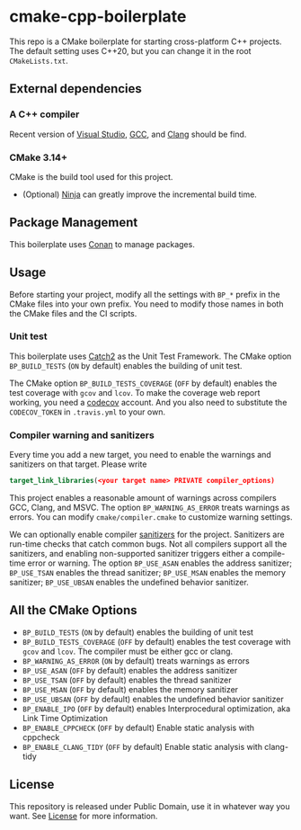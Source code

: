 # cmake-cpp-boilerplate
This repo is a CMake boilerplate for starting cross-platform C++ projects. The default setting uses C++20, but you can change it in the root `CMakeLists.txt`.

## External dependencies
### A C++ compiler
Recent version of [Visual Studio](https://www.visualstudio.com/), [GCC](https://gcc.gnu.org/), and [Clang](https://clang.llvm.org/) should be find.

### CMake 3.14+
CMake is the build tool used for this project.
- (Optional) [Ninja](https://ninja-build.org/) can greatly improve the incremental build time.

## Package Management
This boilerplate uses [Conan](https://conan.io/) to manage packages.

## Usage
Before starting your project, modify all the settings with `BP_*` prefix in the CMake files into your own prefix.
You need to modify those names in both the CMake files and the CI scripts.

### Unit test
This boilerplate uses [Catch2](https://github.com/catchorg/Catch2) as the Unit Test Framework.
The CMake option `BP_BUILD_TESTS` (`ON` by default) enables the building of unit test.

The CMake option `BP_BUILD_TESTS_COVERAGE` (`OFF` by default) enables the test coverage with `gcov` and `lcov`.
To make the coverage web report working, you need a [codecov](https://codecov.io/) account. And you also need to substitute the `CODECOV_TOKEN` in `.travis.yml` to your own.

### Compiler warning and sanitizers
Every time you add a new target, you need to enable the warnings and sanitizers on that target.
Please write

```cmake
target_link_libraries(<your target name> PRIVATE compiler_options)
```

This project enables a reasonable amount of warnings across compilers GCC, Clang, and MSVC.
The option `BP_WARNING_AS_ERROR` treats warnings as errors.
You can modify `cmake/compiler.cmake` to customize warning settings.

We can optionally enable compiler [sanitizers](https://github.com/google/sanitizers) for the project.
Sanitizers are run-time checks that catch common bugs.
Not all compilers support all the sanitizers,
and enabling non-supported sanitizer triggers either a compile-time error or warning.
The option `BP_USE_ASAN` enables the address sanitizer;
`BP_USE_TSAN` enables the thread sanitizer;
`BP_USE_MSAN` enables the memory sanitizer;
`BP_USE_UBSAN` enables the undefined behavior sanitizer.

## All the CMake Options
- `BP_BUILD_TESTS` (`ON` by default) enables the building of unit test
- `BP_BUILD_TESTS_COVERAGE` (`OFF` by default) enables the test coverage with `gcov` and `lcov`. The compiler must be either gcc or clang.
- `BP_WARNING_AS_ERROR` (`ON` by default) treats warnings as errors
- `BP_USE_ASAN` (`OFF` by default) enables the address sanitizer
- `BP_USE_TSAN` (`OFF` by default) enables the thread sanitizer
- `BP_USE_MSAN` (`OFF` by default) enables the memory sanitizer
- `BP_USE_UBSAN` (`OFF` by default) enables the undefined behavior sanitizer
- `BP_ENABLE_IPO`  (`OFF` by default) enables Interprocedural optimization, aka Link Time Optimization
- `BP_ENABLE_CPPCHECK` (`OFF` by default) Enable static analysis with cppcheck
- `BP_ENABLE_CLANG_TIDY` (`OFF` by default) Enable static analysis with clang-tidy
## License
This repository is released under Public Domain, use it in whatever way you want. See [License](file:License) for more information.
